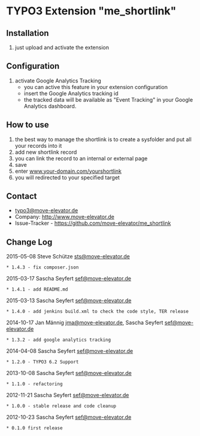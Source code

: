 # TYPO3 Extension "me_shortlink"

## Installation

1. just upload and activate the extension

## Configuration

1.  activate Google Analytics Tracking
	* you can active this feature in your extension configuration
	* insert the Google Analytics tracking id
	* the tracked data will be available as "Event Tracking" in your Google Analytics dashboard.

## How to use

1. the best way to manage the shortlink is to create a sysfolder and put all your records into it
2. add new shortlink record
3. you can link the record to an internal or external page
4. save
5. enter www.your-domain.com/yourshortlink
6. you will redirected to your specified target

## Contact
* typo3@move-elevator.de
* Company: http://www.move-elevator.de
* Issue-Tracker - https://github.com/move-elevator/me_shortlink

## Change Log

2015-05-08  Steve Schütze <sts@move-elevator.de>

	* 1.4.3 - fix composer.json

2015-03-17  Sascha Seyfert <sef@move-elevator.de>

	* 1.4.1 - add README.md

2015-03-13  Sascha Seyfert <sef@move-elevator.de>

	* 1.4.0 - add jenkins build.xml to check the code style, TER release

2014-10-17  Jan Männig <jma@move-elevator.de>, Sascha Seyfert <sef@move-elevator.de>

	* 1.3.2 - add google analytics tracking

2014-04-08  Sascha Seyfert  <sef@move-elevator.de>

	* 1.2.0 - TYPO3 6.2 Support

2013-10-08  Sascha Seyfert <sef@move-elevator.de>

	* 1.1.0 - refactoring

2012-11-21  Sascha Seyfert <sef@move-elevator.de>

	* 1.0.0 - stable release and code cleanup

2012-10-23  Sascha Seyfert <sef@move-elevator.de>

	* 0.1.0 first release
